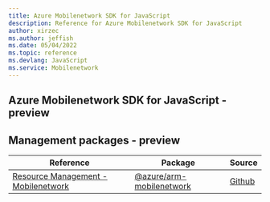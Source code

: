 ```yaml
---
title: Azure Mobilenetwork SDK for JavaScript
description: Reference for Azure Mobilenetwork SDK for JavaScript
author: xirzec
ms.author: jeffish
ms.date: 05/04/2022
ms.topic: reference
ms.devlang: JavaScript
ms.service: Mobilenetwork
---
```

## Azure Mobilenetwork SDK for JavaScript - preview
## Management packages - preview
| Reference | Package | Source |
|---|---|---|
|[Resource Management - Mobilenetwork](javascript/api/overview/azure/arm-mobilenetwork-readme)|[@azure/arm-mobilenetwork](https://www.npmjs.com/package/@azure/arm-mobilenetwork)|[Github](https://github.com/Azure/azure-sdk-for-js/blob/main/sdk/mobilenetwork/arm-mobilenetwork)|

